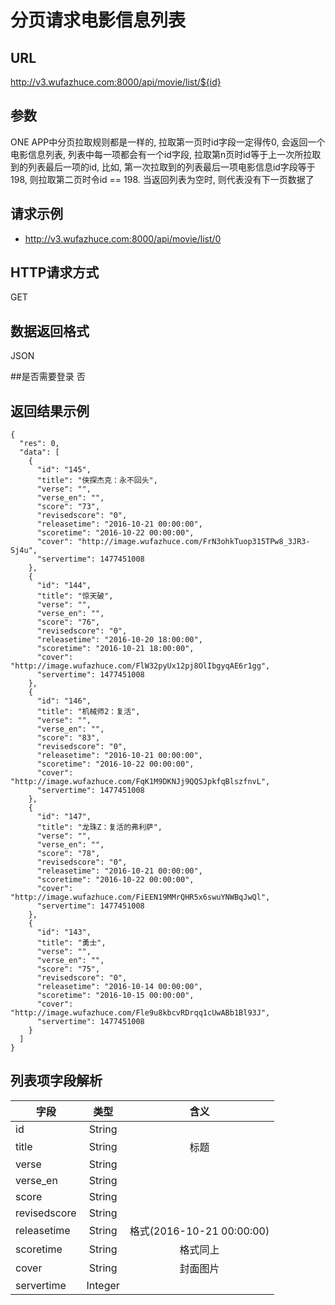 
# 分页请求电影信息列表

## URL
http://v3.wufazhuce.com:8000/api/movie/list/${id}

## 参数
ONE APP中分页拉取规则都是一样的, 拉取第一页时id字段一定得传0, 会返回一个电影信息列表, 列表中每一项都会有一个id字段, 拉取第n页时id等于上一次所拉取到的列表最后一项的id,
比如, 第一次拉取到的列表最后一项电影信息id字段等于198, 则拉取第二页时令id == 198. 当返回列表为空时, 则代表没有下一页数据了

## 请求示例
+ http://v3.wufazhuce.com:8000/api/movie/list/0

## HTTP请求方式
GET

## 数据返回格式
JSON

##是否需要登录
否

## 返回结果示例
```
{
  "res": 0,
  "data": [
    {
      "id": "145",
      "title": "侠探杰克：永不回头",
      "verse": "",
      "verse_en": "",
      "score": "73",
      "revisedscore": "0",
      "releasetime": "2016-10-21 00:00:00",
      "scoretime": "2016-10-22 00:00:00",
      "cover": "http://image.wufazhuce.com/FrN3ohkTuop315TPw8_3JR3-Sj4u",
      "servertime": 1477451008
    },
    {
      "id": "144",
      "title": "惊天破",
      "verse": "",
      "verse_en": "",
      "score": "76",
      "revisedscore": "0",
      "releasetime": "2016-10-20 18:00:00",
      "scoretime": "2016-10-21 18:00:00",
      "cover": "http://image.wufazhuce.com/FlW32pyUx12pj8OlIbgyqAE6r1gg",
      "servertime": 1477451008
    },
    {
      "id": "146",
      "title": "机械师2：复活",
      "verse": "",
      "verse_en": "",
      "score": "83",
      "revisedscore": "0",
      "releasetime": "2016-10-21 00:00:00",
      "scoretime": "2016-10-22 00:00:00",
      "cover": "http://image.wufazhuce.com/FqK1M9DKNJj9QQSJpkfqBlszfnvL",
      "servertime": 1477451008
    },
    {
      "id": "147",
      "title": "龙珠Z：复活的弗利萨",
      "verse": "",
      "verse_en": "",
      "score": "78",
      "revisedscore": "0",
      "releasetime": "2016-10-21 00:00:00",
      "scoretime": "2016-10-22 00:00:00",
      "cover": "http://image.wufazhuce.com/FiEEN19MMrQHR5x6swuYNWBqJwQl",
      "servertime": 1477451008
    },
    {
      "id": "143",
      "title": "勇士",
      "verse": "",
      "verse_en": "",
      "score": "75",
      "revisedscore": "0",
      "releasetime": "2016-10-14 00:00:00",
      "scoretime": "2016-10-15 00:00:00",
      "cover": "http://image.wufazhuce.com/Fle9u8kbcvRDrqq1cUwABb1Bl93J",
      "servertime": 1477451008
    }
  ]
}
```

## 列表项字段解析
|       字段         |       类型        |       含义        |
|-------------------|:-----------------:|:-----------------:|
|       id	        |       String	    |                   |
|       title       |	    String      |	    标题        |
|       verse       |	    String      |                   |
|       verse_en    |	    String      |                   |
|       score       |	    String      |	                |
|       revisedscore|	    String      |	                |
|       releasetime |	    String      |	格式(2016-10-21 00:00:00)|
|       scoretime	|       String      |	格式同上        |
|       cover       |	    String      |	封面图片        |
|       servertime  |	    Integer     |	                |